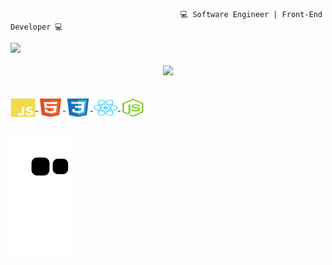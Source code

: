                                           💻 Software Engineer | Front-End Developer 💻
                                          
   <a href="https://www.linkedin.com/in/matheus-ricci-228a06182/" target="_blank">
  <img src="https://img.shields.io/badge/-LinkedIn-%230077B5?style=for-the-badge&logo=linkedin&logoColor=white"  target="_blank"></a> 
  


<br>

<div align="center">
  <a href="https://github.com/MR1CC1">
<!--   <img height="180em" src="https://github-readme-stats.vercel.app/api?username=MR1CC1&show_icons=true&theme=dark&include_all_commits=true&count_private=true"/> -->
    <br>
  <img height="180em" src="https://github-readme-stats.vercel.app/api/top-langs/?username=MR1CC1&layout=compact&langs_count=7&theme=dark"/>
</div>
  
  <br>
  
<div style="display: inline_block"><br>
  <img align="center" alt="Rafa-Js" height="30" width="40" src="https://raw.githubusercontent.com/devicons/devicon/master/icons/javascript/javascript-plain.svg">
  <img align="center" alt="Rafa-HTML" height="30" width="40" src="https://raw.githubusercontent.com/devicons/devicon/master/icons/html5/html5-original.svg">
  <img align="center" alt="Rafa-CSS" height="30" width="40" src="https://raw.githubusercontent.com/devicons/devicon/master/icons/css3/css3-original.svg">
  <img align="center" alt="Rafa-CSS" height="30" width="40" src="https://raw.githubusercontent.com/devicons/devicon/master/icons/react/react-original.svg">
  <img align="center" alt="Rafa-CSS" height="30" width="40" src="https://raw.githubusercontent.com/devicons/devicon/master/icons/nodejs/nodejs-original.svg">
</div>
  
  <br>
  
  <div> 
 
  ![Snake animation](https://github.com/rafaballerini/rafaballerini/blob/output/github-contribution-grid-snake.svg)
 
</div>
